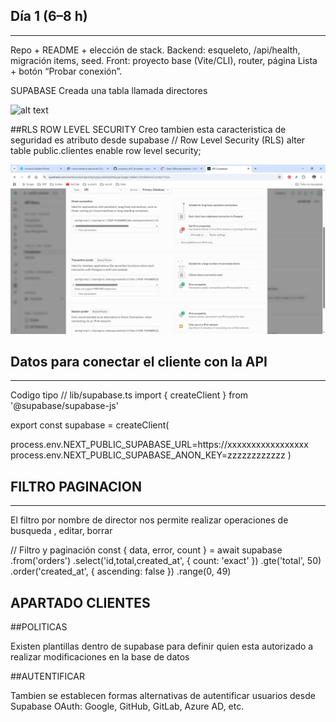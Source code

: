 ## Día 1 (6–8 h)
-----------------------------------------------------------------
Repo + README + elección de stack.
Backend: esqueleto, /api/health, migración items, seed.
Front: proyecto base (Vite/CLI), router, página Lista + botón “Probar conexión”.

SUPABASE
Creada una tabla llamada directores

![alt text](./images/image.png)




##RLS
ROW LEVEL SECURITY
Creo tambien esta caracteristica de seguridad es atributo desde supabase
// Row Level Security (RLS)
alter table public.clientes enable row level security;


![alt text](./public/apirls.png)

## Datos para conectar el cliente con la API
-----------------------

Codigo tipo
// lib/supabase.ts
import { createClient } from '@supabase/supabase-js'

export const supabase = createClient(

process.env.NEXT_PUBLIC_SUPABASE_URL=https://xxxxxxxxxxxxxxxxx
process.env.NEXT_PUBLIC_SUPABASE_ANON_KEY=zzzzzzzzzzzz
)



## FILTRO PAGINACION
--------------------------------------

El filtro por nombre de director nos permite realizar operaciones de busqueda , editar, borrar

// Filtro y paginación
const { data, error, count } = await supabase
  .from('orders')
  .select('id,total,created_at', { count: 'exact' })
  .gte('total', 50)
  .order('created_at', { ascending: false })
  .range(0, 49)




## APARTADO CLIENTES

##POLITICAS

Existen plantillas dentro de supabase para definir quien esta autorizado a realizar modificaciones en la base de datos

##AUTENTIFICAR

Tambien se establecen formas alternativas de autentificar usuarios desde Supabase
OAuth: Google, GitHub, GitLab, Azure AD, etc.
